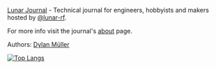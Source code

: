 [Lunar Journal](https://journal.lunar.sh/) - Technical journal for engineers, hobbyists and makers hosted by [@lunar-rf](https://github.com/lunar-rf). 

For more info visit the journal's [about](https://journal.lunar.sh/about/) page.

Authors: [Dylan Müller](https://www.linkedin.com/in/lunarjournal)

[![Top Langs](https://github-readme-stats-48wc.vercel.app/api/top-langs/?username=lunarjournal&layout=compact)](https://github.com/spacehen/github-readme-stats)


